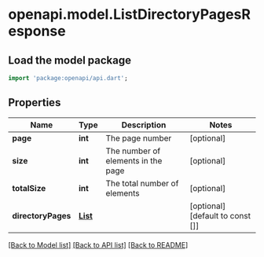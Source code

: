 # openapi.model.ListDirectoryPagesResponse

## Load the model package
```dart
import 'package:openapi/api.dart';
```

## Properties
Name | Type | Description | Notes
------------ | ------------- | ------------- | -------------
**page** | **int** | The page number | [optional] 
**size** | **int** | The number of elements in the page | [optional] 
**totalSize** | **int** | The total number of elements | [optional] 
**directoryPages** | [**List<DirectoryPageResponse>**](DirectoryPageResponse.md) |  | [optional] [default to const []]

[[Back to Model list]](../README.md#documentation-for-models) [[Back to API list]](../README.md#documentation-for-api-endpoints) [[Back to README]](../README.md)


